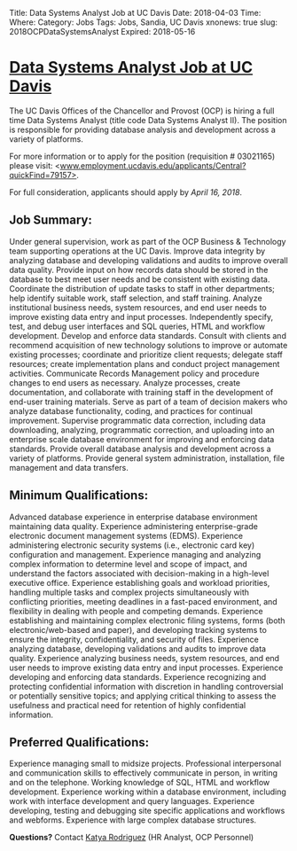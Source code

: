 Title: Data Systems Analyst Job at UC Davis
Date: 2018-04-03
Time: 
Where:
Category: Jobs
Tags: Jobs, Sandia, UC Davis
xnonews: true
slug: 2018OCPDataSystemsAnalyst
Expired: 2018-05-16

# [Data Systems Analyst Job at UC Davis](http://www.employment.ucdavis.edu/applicants/Central?quickFind=79157)

The UC Davis Offices of the Chancellor and Provost (OCP) is hiring a full time Data Systems Analyst (title code Data Systems  Analyst II). The position is responsible for providing database analysis and development across a variety of platforms. 

For more information or to apply for the position (requisition # 03021165) please visit: <www.employment.ucdavis.edu/applicants/Central?quickFind=79157>. 

For full consideration, applicants should apply by *April 16, 2018*.

## Job Summary: 

Under general supervision, work as part of the OCP Business & Technology team supporting operations at the UC Davis. Improve data integrity by analyzing database and developing validations and audits to improve overall data quality. Provide input on how records data should be stored in the database to best meet user needs and be consistent with existing data. Coordinate the distribution of update tasks to staff in other departments; help identify suitable work, staff selection, and staff training. Analyze institutional business needs, system resources, and end user needs to improve existing data entry and input processes. Independently specify, test, and debug user interfaces and SQL queries, HTML and workflow development. Develop and enforce data standards. Consult with clients and recommend acquisition of new technology solutions to improve or automate existing processes; coordinate and prioritize client requests; delegate staff resources; create implementation plans and conduct project management activities. Communicate Records Management policy and procedure changes to end users as necessary. Analyze processes, create documentation, and collaborate with training staff in the development of end-user training materials. Serve as part of a team of decision makers who analyze database functionality, coding, and practices for continual improvement. Supervise programmatic data correction, including data downloading, analyzing, programmatic correction, and uploading into an enterprise scale database environment for improving and enforcing data standards. Provide overall database analysis and development across a variety of platforms. Provide general system administration, installation, file management and data transfers.   

## Minimum Qualifications: 

Advanced database experience in enterprise database environment maintaining data quality. 
Experience administering enterprise-grade electronic document management systems (EDMS). 
Experience administering electronic security systems (i.e., electronic card key) configuration and management. 
Experience managing and analyzing complex information to determine level and scope of impact, and understand the factors associated with decision-making in a high-level executive office. 
Experience establishing goals and workload priorities, handling multiple tasks and complex projects simultaneously with conflicting priorities, meeting deadlines in a fast-paced environment, and flexibility in dealing with people and competing demands. 
Experience establishing and maintaining complex electronic filing systems, forms (both electronic/web-based and paper), and developing tracking systems to ensure the integrity, confidentiality, and security of files. 
Experience analyzing database, developing validations and audits to improve data quality. 
Experience analyzing business needs, system resources, and end user needs to improve existing data entry and input processes. 
Experience developing and enforcing data standards. 
Experience recognizing and protecting confidential information with discretion in handling controversial or potentially sensitive topics; and applying critical thinking to assess the usefulness and practical need for retention of highly confidential information. 

## Preferred Qualifications: 

Experience managing small to midsize projects. 
Professional interpersonal and communication skills to effectively communicate in person, in writing and on the telephone. 
Working knowledge of SQL, HTML and workflow development. 
Experience working within a database environment, including work with interface development and query languages. 
Experience developing, testing and debugging site specific applications and workflows and webforms. 
Experience with large complex database structures.   

**Questions?** Contact [Katya Rodriguez](mailto:kkrodriguez@ucdavis.edu) (HR Analyst, OCP Personnel)
